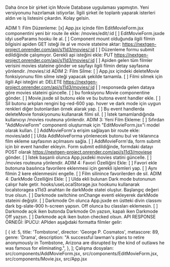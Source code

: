 Daha önce bir şirket için Movie Database uygulaması yapmıştın. Yeni versiyonunu hazırlamak istiyorlar. İlgili şirket ile toplantı yaparak isterleri aldın ve iş listesini çıkardın. Kolay gelsin.

ADIM 1: Film Düzenleme:
[x] App.jsx içinde film EditMovieForm.jsx componentini yeni bir route ile ekle: /movies/edit/:id
[ ] EditMovieForm.jsxde idyi useParams hooku ile al.
[ ] Component mount olduğunda ilgili filmin bilgisini apiden GET isteği ile al ve movie stateine aktar: https://nextgen-project.onrender.com/api/s11d3/movies/:id
[ ] Düzenleme formu submit edildiğinde çalışmıyor. Gerekli api isteğini ekle: PUT https://nextgen-project.onrender.com/api/s11d3/movies/:id
[ ] Apiden gelen tüm filmler verisini movies stateine gönder ve sayfayı ilgili filmin detay sayfasına yönlendir. /movies/:id
ADIM 2: Film Silme:
[ ] App.jsx içindeki deleteMovie fonksiyonunu film silme isteği yapacak şekilde tamamla.
[ ] Filmi silmek için ilgili Api isteğini at: DELETE https://nextgen-project.onrender.com/api/s11d3/movies/:id
[ ] responseda gelen dataya göre movies stateini güncelle.
[ ] bu fonksiyonu Movie componentine gönder.
[ ] Movie.jsxde sil butonu ekle ve bu butona event handler ekle.
[ ] Sil butonu arkplan rengini bg-red-600 yap. hover ve dark mode için uygun renkleri diğer butonlardan örnek alarak yap.
[ ] Bu event handlerda deleteMovie fonskiyonunu kullanarak filmi sil.
[ ] İstek tamamlandığında kullanıcıyı /movies routeuna yönlendir.
ADIM 3: Yeni Film Ekleme:
[ ] Sıfırdan "AddMovieForm" componenti oluşturmak için "EditMovieForm.jsx"i model olarak kullan.
[ ] AddMovieForm'a erişim sağlayan bir route ekle: movies/add
[ ] UIda AddMoiveForma yönlenecek butonu bul ve tıklanınca film ekleme sayfasının açılmasını sağla.
[ ] AddMovieForm'da, form submit için bir event handler ekleyin. Form submit edildiğinde, formdaki datayı POST olarak https://nextgen-project.onrender.com/api/s11d3/moviese gönder.
[ ] İstek başarılı olunca App.jsxdeki movies statini güncelle.
[ ] /movies routeuna yönlendir.
ADIM 4: Favori Özelliğini Ekle:
[ ] Favori ekle butonuna basılınca favorilere eklenmesi için gerekli işlemleri yap.
[ ] Aynı filmin 2 kere eklenmesini engelle.
[ ] Film silinince favorilerden de sil.
ADIM 4: DarkMode Özelliğini Ekle:
[ ] UIda ekli bulunan Dark mode butonunun çalışır hale getir. hooks/useLocalStorage.jsx hookunu kullanarak localstoragea s11d3 anahtarı ile darkMode statei oluştur. Başlangıç değeri true olsun.
[ ] Darkmode switchine onChange eventi ekleyerek darkMode stateini değiştir.
[ ] Darkmode On olunca App.jsxde en üstteki divin classını dark bg-slate-900 h-screen yapsın. Off olunca bu classları eklemesin.
[ ] Darkmode açık iken butonda Darkmode On yazsın, kapalı iken Darkmode Off yazsın.
[ ] Darkmode açık iken buton checked olsun.
API RESPONSE ÖRNEĞİ:
İPUCU: APIden aşağıdaki formatta filmler gelir:

[
{
id: 5,
title: 'Tombstone',
director: 'George P. Cosmatos',
metascore: 89,
genre: 'Drama',
description:
"A successful lawman's plans to retire anonymously in Tombstone, Arizona are disrupted by the kind of outlaws he was famous for eliminating.",
},
];
Çalışma dosyaları: src/components/AddMovieForm.jsx, src/components/EditMovieForm.jsx, src/components/Movie.jsx, src/App.jsx
